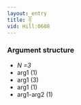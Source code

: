```yaml
---
layout: entry
title: ཉོ་
vid: Hill:0608
---
```

### Argument structure
* _N =3_
* arg1 (1)
* arg1 (3)
* arg1 (1)
* arg1-arg2 (1)

